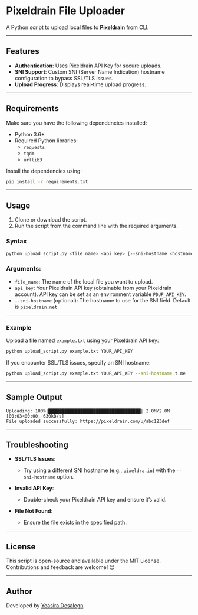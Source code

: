 # Pixeldrain File Uploader

A Python script to upload local files to **Pixeldrain** from CLI.

---

## Features

- **Authentication**: Uses Pixeldrain API Key for secure uploads.
- **SNI Support**: Custom SNI (Server Name Indication) hostname configuration to bypass SSL/TLS issues.
- **Upload Progress**: Displays real-time upload progress.

---

## Requirements

Make sure you have the following dependencies installed:

- Python 3.6+
- Required Python libraries:
  - `requests`
  - `tqdm`
  - `urllib3`

Install the dependencies using:

```bash
pip install -r requirements.txt
```

---

## Usage

1. Clone or download the script.
2. Run the script from the command line with the required arguments.

### Syntax
```bash
python upload_script.py <file_name> <api_key> [--sni-hostname <hostname>]
```

### Arguments:
- `file_name`: The name of the local file you want to upload.
- `api_key`: Your Pixeldrain API key (obtainable from your Pixeldrain account). API key can be set as an environment variable `PDUP_API_KEY`.
- `--sni-hostname` (optional): The hostname to use for the SNI field. Default is `pixeldrain.net`.


---

### Example

Upload a file named `example.txt` using your Pixeldrain API key:

```bash
python upload_script.py example.txt YOUR_API_KEY
```

If you encounter SSL/TLS issues, specify an SNI hostname:

```bash
python upload_script.py example.txt YOUR_API_KEY --sni-hostname t.me
```

---

## Sample Output

```plaintext
Uploading: 100%|███████████████████████████████████| 2.0M/2.0M [00:03<00:00, 630kB/s]
File uploaded successfully: https://pixeldrain.com/u/abc123def
```

---

## Troubleshooting

- **SSL/TLS Issues**: 
  - Try using a different SNI hostname (e.g., `pixeldra.in`) with the `--sni-hostname` option.

- **Invalid API Key**:
  - Double-check your Pixeldrain API key and ensure it’s valid.

- **File Not Found**:
  - Ensure the file exists in the specified path.

---

## License

This script is open-source and available under the MIT License. Contributions and feedback are welcome! 😊

---

## Author

Developed by [Yeasira Desalegn](https://github.com/ZorEl212).